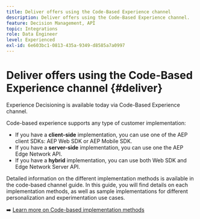 ```yaml
---
title: Deliver offers using the Code-Based Experience channel
description: Deliver offers using the Code-Based Experience channel.
feature: Decision Management, API
topic: Integrations
role: Data Engineer
level: Experienced
exl-id: 6e603bc1-0813-435a-9349-d8585a7a0997
---
```

# Deliver offers using the Code-Based Experience channel {#deliver}

Experience Decisioning is available today via Code-Based Experience channel. 

Code-based experience supports any type of customer implementation:

* If you have a **client-side** implementation, you can use one of the AEP client SDKs: AEP Web SDK or AEP Mobile SDK.
* If you have a **server-side** implementation, you can use one the AEP Edge Network API.
* If you have a **hybrid** implementation, you can use both Web SDK and Edge Network Server API.

Detailed information on the different implementation methods is available in the code-based channel guide. In this guide, you will find details on each implementation methods, as well as sample implementations for different personalization and experimentation use cases.

➡️ [Learn more on Code-based implementation methods](../../code-based/code-based-implementation-samples.md)
